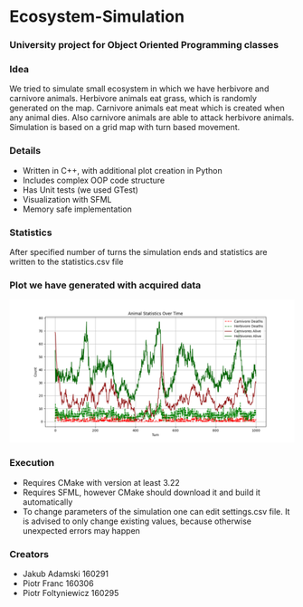 # Ecosystem-Simulation

### University project for Object Oriented Programming classes

### Idea
We tried to simulate small ecosystem in which we have herbivore and carnivore animals. Herbivore animals eat grass, which is randomly generated on the map.
Carnivore animals eat meat which is created when any animal dies. Also carnivore animals are able to attack herbivore animals.
Simulation is based on a grid map with turn based movement.

### Details
- Written in C++, with additional plot creation in Python
- Includes complex OOP code structure
- Has Unit tests (we used GTest)
- Visualization with SFML
- Memory safe implementation

### Statistics
After specified number of turns the simulation ends and statistics are written to the statistics.csv file
### Plot we have generated with acquired data
![statistics_plot](https://github.com/ddf172/Ecosystem-Simulation/blob/main/Files/statistics_plot.png)


### Execution
- Requires CMake with version at least 3.22
- Requires SFML, however CMake should download it and build it automatically
- To change parameters of the simulation one can edit settings.csv file. It is advised to only change existing values, because otherwise unexpected errors may happen

### Creators
- Jakub Adamski 160291
- Piotr Franc 160306
- Piotr Foltyniewicz 160295

